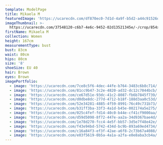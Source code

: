 ```yaml
---
template: ModelPage
title: Mikaela M
featuredImage: 'https://ucarecdn.com/df870ec0-7d1d-4a9f-b5d2-a44c91526d4f/'
imageThumbnail: >-
  https://ucarecdn.com/37548120-c6b7-4e6c-9452-02d13521345e/-/crop/854x1101/467,58/-/preview/
firstName: Mikaela M
collection: Women
height: 167cm
measurementType: bust
bust: 83cm
waist: 80cm
hips: 80cm
size: '8'
shoeSize: EU 40
hair: Brown
eyes: Brown
imagePortfolio:
  - image: 'https://ucarecdn.com/7ce8c5f6-4dec-44fe-b764-3483c6b8c714/'
  - image: 'https://ucarecdn.com/81cc9b47-3c2e-4820-ad32-dc12c7044bcb/'
  - image: 'https://ucarecdn.com/ce67d51e-93dc-41c2-8087-fb6b7845f739/'
  - image: 'https://ucarecdn.com/d0dbe8dc-277d-4712-b18f-188d3aa0c53d/'
  - image: 'https://ucarecdn.com/52e34281-4885-4f59-8991-76c49c731b73/'
  - image: 'https://ucarecdn.com/b31ff3ba-33f3-4a1d-b45e-002174a5e275/'
  - image: 'https://ucarecdn.com/025c4fef-fd14-40c0-b44e-cf41cf9000aa/'
  - image: 'https://ucarecdn.com/d59d5098-8f72-447e-aa2a-34d9367bae4d/'
  - image: 'https://ucarecdn.com/1e78d270-fcc4-4e5f-bb57-3d5e7f48e42e/'
  - image: 'https://ucarecdn.com/f43e94bd-5742-434d-bc9b-893a69ed4734/'
  - image: 'https://ucarecdn.com/c16a84f3-ef3f-42ae-a6f8-2c73b67a4088/'
  - image: 'https://ucarecdn.com/e03f5619-0b5a-4a1a-a2fa-e0e8aba3cb4a/'
---
```


